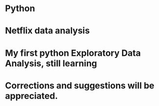 # Python
# Netflix data analysis
# My first python Exploratory Data Analysis, still learning
# Corrections and suggestions will be appreciated.
